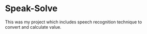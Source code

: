 # Speak-Solve
This was my project which includes speech recognition technique to convert and calculate value.
